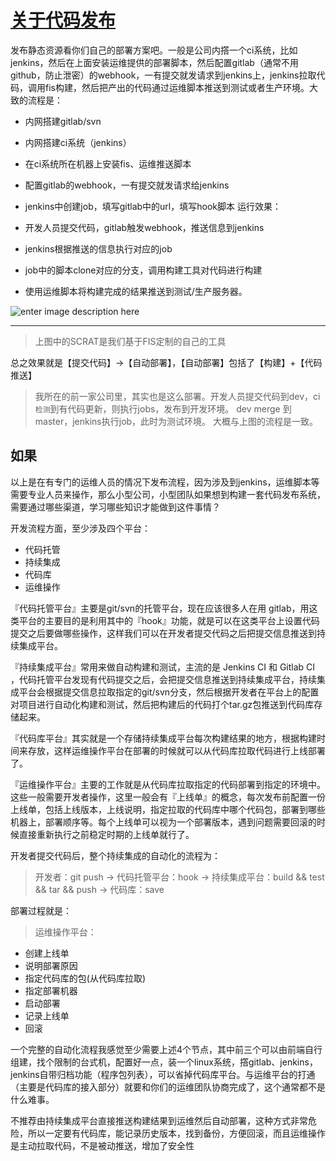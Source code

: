 
[关于代码发布](https://github.com/fouber/blog/issues/8#issuecomment-209728910)
===================


发布静态资源看你们自己的部署方案吧。一般是公司内撘一个ci系统，比如jenkins，然后在上面安装运维提供的部署脚本，然后配置gitlab（通常不用github，防止泄密）的webhook，一有提交就发请求到jenkins上，jenkins拉取代码，调用fis构建，然后把产出的代码通过运维脚本推送到测试或者生产环境。大致的流程是：

- 内网搭建gitlab/svn
- 内网搭建ci系统（jenkins）
- 在ci系统所在机器上安装fis、运维推送脚本
- 配置gitlab的webhook，一有提交就发请求给jenkins
- jenkins中创建job，填写gitlab中的url，填写hook脚本
运行效果：


- 开发人员提交代码，gitlab触发webhook，推送信息到jenkins
- jenkins根据推送的信息执行对应的job
- job中的脚本clone对应的分支，调用构建工具对代码进行构建
- 使用运维脚本将构建完成的结果推送到测试/生产服务器。

![enter image description here](https://cloud.githubusercontent.com/assets/536297/8396008/760001e6-1dc5-11e5-972f-404614ac5101.png)



----------

> 上图中的SCRAT是我们基于FIS定制的自己的工具


总之效果就是【提交代码】→【自动部署】，【自动部署】包括了【构建】+【代码推送】

> 我所在的前一家公司里，其实也是这么部署。开发人员提交代码到dev，ci`检测`到有代码更新，则执行jobs，发布到开发环境。
> dev merge 到master，jenkins执行job，此时为测试环境。
> 大概与上图的流程是一致。

## 如果
以上是在有专门的运维人员的情况下发布流程，因为涉及到jenkins，运维脚本等需要专业人员来操作，那么小型公司，小型团队如果想到构建一套代码发布系统，需要通过哪些渠道，学习哪些知识才能做到这件事情？


开发流程方面，至少涉及四个平台：

- 代码托管
- 持续集成
- 代码库
- 运维操作


『代码托管平台』主要是git/svn的托管平台，现在应该很多人在用 gitlab，用这类平台的主要目的是利用其中的『hook』功能，就是可以在这类平台上设置代码提交之后要做哪些操作，这样我们可以在开发者提交代码之后把提交信息推送到持续集成平台。

『持续集成平台』常用来做自动构建和测试，主流的是 Jenkins CI 和 Gitlab CI ，代码托管平台发现有代码提交之后，会把提交信息推送到持续集成平台，持续集成平台会根据提交信息拉取指定的git/svn分支，然后根据开发者在平台上的配置对项目进行自动化构建和测试，然后把构建后的代码打个tar.gz包推送到代码库存储起来。

『代码库平台』其实就是一个存储持续集成平台每次构建结果的地方，根据构建时间来存放，这样运维操作平台在部署的时候就可以从代码库拉取代码进行上线部署了。

『运维操作平台』主要的工作就是从代码库拉取指定的代码部署到指定的环境中。这些一般需要开发者操作，这里一般会有『上线单』的概念，每次发布前配置一份上线单，包括上线版本，上线说明，指定拉取的代码库中哪个代码包，部署到哪些机器上，部署顺序等。每个上线单可以视为一个部署版本，遇到问题需要回滚的时候直接重新执行之前稳定时期的上线单就行了。

开发者提交代码后，整个持续集成的自动化的流程为：

>开发者：git push
    → 代码托管平台：hook
    → 持续集成平台：build && test && tar && push
      → 代码库：save

部署过程就是：

>运维操作平台：
   * 创建上线单
   * 说明部署原因
   * 指定代码库的包(从代码库拉取)
   * 指定部署机器
   * 启动部署
   * 记录上线单
   * 回滚

一个完整的自动化流程我感觉至少需要上述4个节点，其中前三个可以由前端自行组建，找个限制的台式机，配置好一点，装一个linux系统，撘gitlab、jenkins，jenkins自带归档功能（程序包列表），可以省掉代码库平台。与运维平台的打通（主要是代码库的接入部分）就要和你们的运维团队协商完成了，这个通常都不是什么难事。

不推荐由持续集成平台直接推送构建结果到运维然后自动部署，这种方式非常危险，所以一定要有代码库，能记录历史版本，找到备份，方便回滚，而且运维操作是主动拉取代码，不是被动推送，增加了安全性